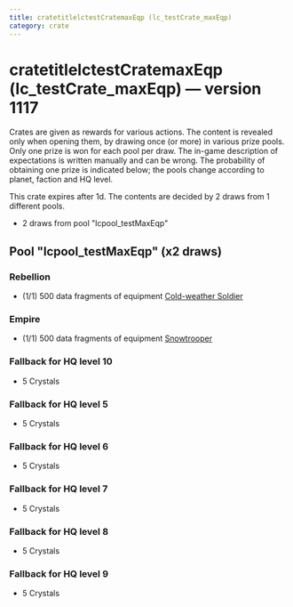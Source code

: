 ```yaml
---
title: cratetitlelctestCratemaxEqp (lc_testCrate_maxEqp)
category: crate
---
```


# cratetitlelctestCratemaxEqp (lc_testCrate_maxEqp) — version 1117

Crates are given as rewards for various actions. The content is revealed only when opening them, by drawing once (or more) in various prize pools. Only one prize is won for each pool per draw. The in-game description of expectations is written manually and can be wrong. The probability of obtaining one prize is indicated below; the pools change according to planet, faction and HQ level.

This crate expires after 1d. The contents are decided by 2 draws from 1 different pools.
  * 2 draws from pool "lcpool_testMaxEqp"

## Pool "lcpool_testMaxEqp" (x2 draws)

### Rebellion

  * (1/1) 500 data fragments of equipment [Cold-weather Soldier](eqpRebelEchoBaseSoldier)

### Empire

  * (1/1) 500 data fragments of equipment [Snowtrooper](eqpEmpireSnowtrooper)

### Fallback for HQ level 10

  * 5 Crystals

### Fallback for HQ level 5

  * 5 Crystals

### Fallback for HQ level 6

  * 5 Crystals

### Fallback for HQ level 7

  * 5 Crystals

### Fallback for HQ level 8

  * 5 Crystals

### Fallback for HQ level 9

  * 5 Crystals